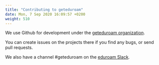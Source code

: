 ```yaml
---
title: "Contributing to geteduroam"
date: Mon, 7 Sep 2020 16:09:57 +0200
weight: 510
---
```


We use Github for development under the [geteduroam organization](https://github.com/geteduroam).

You can create issues on the projects there if you find any bugs, or send pull requests.

We also have a channel #geteduroam on the [eduroam Slack](https://eduroam.slack.com).
